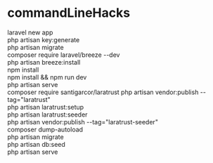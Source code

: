 # commandLineHacks

 laravel new app  <br/>
  php artisan key:generate <br/>
  php artisan migrate <br/>
  composer require laravel/breeze --dev <br/>
  php artisan breeze:install <br/>
  npm install <br/>
  npm install && npm run dev <br/>
  php artisan serve <br/>
  composer require santigarcor/laratrust
  php artisan vendor:publish --tag="laratrust" <br/>
  php artisan laratrust:setup <br/>
  php artisan laratrust:seeder <br/>
  php artisan vendor:publish --tag="laratrust-seeder" <br/>
  composer dump-autoload <br/>
  php artisan migrate <br/>
  php artisan db:seed <br/>
  php artisan serve <br/>
